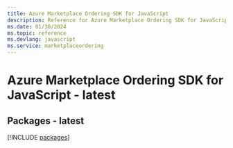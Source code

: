 ```yaml
---
title: Azure Marketplace Ordering SDK for JavaScript
description: Reference for Azure Marketplace Ordering SDK for JavaScript
ms.date: 01/30/2024
ms.topic: reference
ms.devlang: javascript
ms.service: marketplaceordering
---
```

# Azure Marketplace Ordering SDK for JavaScript - latest
## Packages - latest
[!INCLUDE [packages](marketplace-ordering-index.md)]